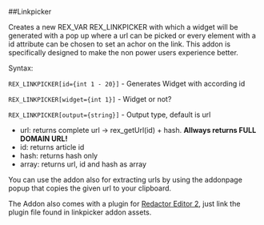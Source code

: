 ##Linkpicker

Creates a new REX_VAR REX_LINKPICKER with which a widget will be generated with a pop up where a url can be picked or every element with a id attribute can be chosen  to set an achor on the link. This addon is specifically designed to make the non power users experience better.

Syntax:

`REX_LINKPICKER[id={int 1 - 20}]` - Generates Widget with according id

`REX_LINKPICKER[widget={int 1}]` - Widget or not?

`REX_LINKPICKER[output={string}]` - Output type, default is url
 * url: returns complete url -> rex_getUrl(id) + hash. **Allways returns FULL DOMAIN URL!**
 * id: returns article id
 * hash: returns hash only
 * array: returns url, id and hash as array

You can use the addon also for extracting urls by using the addonpage popup that copies the given url to your clipboard.

The Addon also comes with a plugin for [Redactor Editor 2](https://github.com/FriendsOfREDAXO/redactor2), just link the plugin file found in linkpicker addon assets.